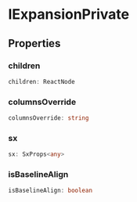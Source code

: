 # IExpansionPrivate

## Properties

### children

```ts
children: ReactNode
```

### columnsOverride

```ts
columnsOverride: string
```

### sx

```ts
sx: SxProps<any>
```

### isBaselineAlign

```ts
isBaselineAlign: boolean
```
